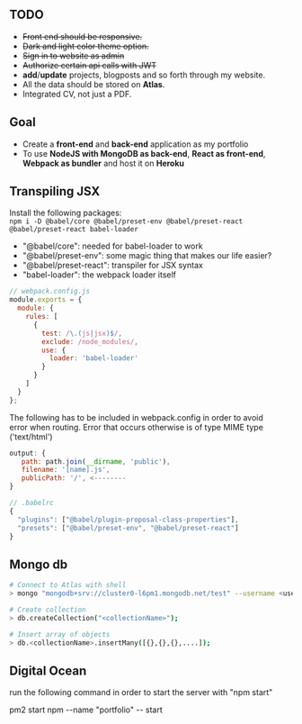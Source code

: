 ## TODO

- ~~Front end should be responsive.~~
- ~~Dark and light color theme option.~~
- ~~Sign in to website as admin~~
- ~~Authorize certain api calls with JWT~~
- **add**/**update** projects, blogposts and so forth through my website.
- All the data should be stored on **Atlas**.
- Integrated CV, not just a PDF.

## Goal

- Create a **front-end** and **back-end** application as my portfolio
- To use **NodeJS with MongoDB as back-end**, **React as front-end**, **Webpack as bundler** and host it on **Heroku**

## Transpiling JSX

Install the following packages:  
`npm i -D @babel/core @babel/preset-env @babel/preset-react @babel/preset-react babel-loader`

- "@babel/core": needed for babel-loader to work
- "@babel/preset-env": some magic thing that makes our life easier?
- "@babel/preset-react": transpiler for JSX syntax
- "babel-loader": the webpack loader itself

```javascript
// webpack.config.js
module.exports = {
  module: {
    rules: [
      {
        test: /\.(js|jsx)$/,
        exclude: /node_modules/,
        use: {
          loader: 'babel-loader'
        }
      }
    ]
  }
};
```

The following has to be included in webpack.config in order to avoid  
error when routing. Error that occurs otherwise is of type MIME type ('text/html')

```javascript
output: {
   path: path.join(__dirname, 'public'),
   filename: '[name].js',
   publicPath: '/', <--------
}
```

```javascript
// .babelrc
{
  "plugins": ["@babel/plugin-proposal-class-properties"],
  "presets": ["@babel/preset-env", "@babel/preset-react"]
}
```

## Mongo db

```bash
# Connect to Atlas with shell
> mongo "mongodb+srv://cluster0-l6pm1.mongodb.net/test" --username <username>

# Create collection
> db.createCollection("<collectionName>");

# Insert array of objects
> db.<collectionName>.insertMany([{},{},{},....]);
```


## Digital Ocean ##
run the following command in order to start the server with "npm start"

pm2 start npm --name "portfolio" -- start